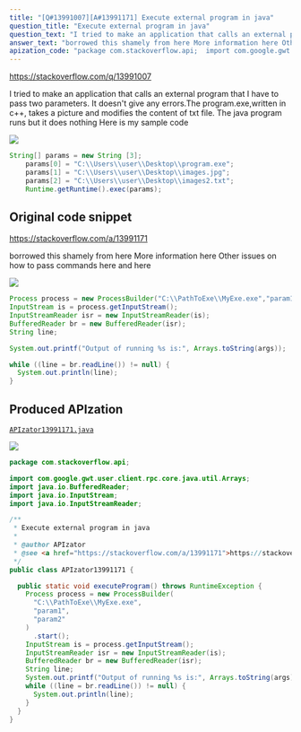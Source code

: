 ```yaml
---
title: "[Q#13991007][A#13991171] Execute external program in java"
question_title: "Execute external program in java"
question_text: "I tried to make an application that calls an external program that I have to pass two parameters. It doesn't give any errors.The program.exe,written in c++, takes a picture and modifies the content of txt file. The java program runs but it does nothing Here is my sample code"
answer_text: "borrowed this shamely from here More information here Other issues on how to pass commands here and here"
apization_code: "package com.stackoverflow.api;  import com.google.gwt.user.client.rpc.core.java.util.Arrays; import java.io.BufferedReader; import java.io.InputStream; import java.io.InputStreamReader;  /**  * Execute external program in java  *  * @author APIzator  * @see <a href=\"https://stackoverflow.com/a/13991171\">https://stackoverflow.com/a/13991171</a>  */ public class APIzator13991171 {    public static void executeProgram() throws RuntimeException {     Process process = new ProcessBuilder(       \"C:\\\\PathToExe\\\\MyExe.exe\",       \"param1\",       \"param2\"     )       .start();     InputStream is = process.getInputStream();     InputStreamReader isr = new InputStreamReader(is);     BufferedReader br = new BufferedReader(isr);     String line;     System.out.printf(\"Output of running %s is:\", Arrays.toString(args));     while ((line = br.readLine()) != null) {       System.out.println(line);     }   } }"
---
```


https://stackoverflow.com/q/13991007

I tried to make an application that calls an external program that I have to pass two parameters. It doesn&#x27;t give any errors.The program.exe,written in c++, takes a picture and modifies the content of txt file. The java program runs but it does nothing
Here is my sample code


<div class="code-logo"><img src="/stackoverflow.png" /></div>

```java
String[] params = new String [3];
    params[0] = "C:\\Users\\user\\Desktop\\program.exe";
    params[1] = "C:\\Users\\user\\Desktop\\images.jpg";
    params[2] = "C:\\Users\\user\\Desktop\\images2.txt";
    Runtime.getRuntime().exec(params);
```


## Original code snippet

https://stackoverflow.com/a/13991171

borrowed this shamely from here
More information here
Other issues on how to pass commands here and here

<div class="code-logo"><img src="/stackoverflow.png" /></div>

```java
Process process = new ProcessBuilder("C:\\PathToExe\\MyExe.exe","param1","param2").start();
InputStream is = process.getInputStream();
InputStreamReader isr = new InputStreamReader(is);
BufferedReader br = new BufferedReader(isr);
String line;

System.out.printf("Output of running %s is:", Arrays.toString(args));

while ((line = br.readLine()) != null) {
  System.out.println(line);
}
```

## Produced APIzation

[`APIzator13991171.java`](https://github.com/pasqualesalza/apization-temp-data/raw/master/search/APIzator13991171.java)

<div class="code-logo"><img src="/apizator.png" /></div>

```java
package com.stackoverflow.api;

import com.google.gwt.user.client.rpc.core.java.util.Arrays;
import java.io.BufferedReader;
import java.io.InputStream;
import java.io.InputStreamReader;

/**
 * Execute external program in java
 *
 * @author APIzator
 * @see <a href="https://stackoverflow.com/a/13991171">https://stackoverflow.com/a/13991171</a>
 */
public class APIzator13991171 {

  public static void executeProgram() throws RuntimeException {
    Process process = new ProcessBuilder(
      "C:\\PathToExe\\MyExe.exe",
      "param1",
      "param2"
    )
      .start();
    InputStream is = process.getInputStream();
    InputStreamReader isr = new InputStreamReader(is);
    BufferedReader br = new BufferedReader(isr);
    String line;
    System.out.printf("Output of running %s is:", Arrays.toString(args));
    while ((line = br.readLine()) != null) {
      System.out.println(line);
    }
  }
}

```